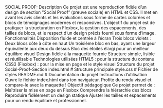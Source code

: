  SOCIAL PROOF:
 Description
Ce projet est une reproduction fidèle d’un design de section “Social Proof” (preuve sociale) en HTML et CSS.
Il met en avant les avis clients et les évaluations sous forme de cartes colorées et blocs de témoignages modernes et responsives.
L’objectif du projet est de pratiquer la structuration en Flexbox, la gestion des espacements, des tailles de blocs, et le respect d’un design précis fourni sous forme d’image.
 Fonctionnalités
Disposition fluide et centrée à l’écran
Trois blocs violets :
Deux blocs côte à côte en haut
Un troisième bloc en bas, ayant une largeur équivalente aux deux du dessus
Bloc des étoiles élargi pour un meilleur équilibre visuel
Design fidèle à la maquette fournie
Structure simple, lisible et réutilisable
 Technologies utilisées
HTML5 : pour la structure du contenu
CSS3 (Flexbox) : pour la mise en page et le style visuel
Structure du projet
 Social-Proof-Section
 index.html       # Structure principale
 style.css        # Fichier de styles
 README.md        # Documentation du projet
 Instructions d’utilisation
Ouvre le fichier index.html dans ton navigateur.
Profite du rendu visuel et compare-le avec la maquette !
Objectif pédagogique
Ce projet permet de :
Maîtriser la mise en page en Flexbox
Comprendre la hiérarchie des blocs
Reproduire fidèlement un design statique
Ajuster les tailles et espacements pour un rendu équilibré et professionnel.